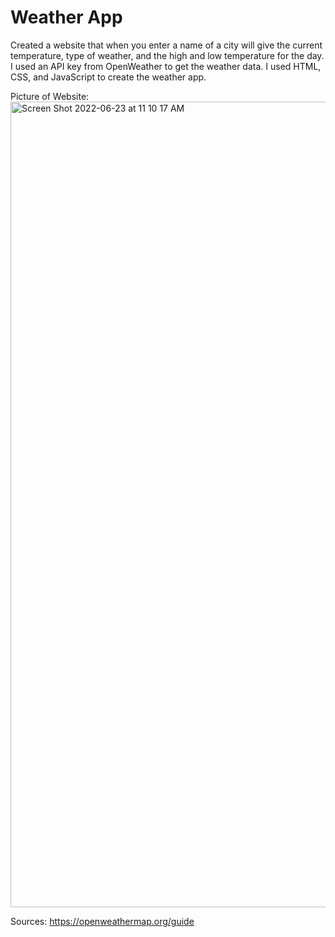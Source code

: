 # Weather App

Created a website that when you enter a name of a city will give the current temperature, type of weather, and the high and low temperature for the day.
I used an API key from OpenWeather to get the weather data. I used HTML, CSS, and JavaScript to create the weather app.

Picture of Website:
<img width="1289" alt="Screen Shot 2022-06-23 at 11 10 17 AM" src="https://user-images.githubusercontent.com/56359938/175333664-a7608fd4-39a5-4db8-8b2e-26645a63dd74.png">


Sources:
https://openweathermap.org/guide
